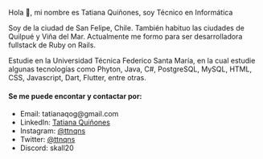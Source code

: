 <p dir="auto">Hola 👋, mi nombre es Tatiana Quiñones, soy Técnico en Informática</p>
<p dir="auto">Soy de la ciudad de San Felipe, Chile. También habituo las ciudades de Quilpué y Viña del Mar. Actualmente me formo para ser desarrolladora fullstack de Ruby on Rails.</p>
<p dir="auto">Estudie en la Universidad Técnica Federico Santa María, en la cual estudie algunas tecnologías como Phyton, Java, C#, PostgreSQL, MySQL, HTML, CSS, Javascript, Dart, Flutter, entre otras.</p>
<h4 dir="auto">Se me puede encontar y contactar por:</h4>
<ul>
  <li>Email: tatianaqog@gmail.com</li>
  <li>LinkedIn: <a href="https://www.linkedin.com/in/ttnqns" rel="">Tatiana Quiñones</a></li>
  <li>Instagram: <a href="https://www.instagram.com/ttnqns/" rel="">@ttnqns</a></li>
  <li>Twitter: <a href="https://twitter.com/ttnqns" rel="">@ttnqns</a></li>
  <li>Discord: skall20</li>
</ul>
<!--
**ttnqns/ttnqns** is a ✨ _special_ ✨ repository because its `README.md` (this file) appears on your GitHub profile.

Here are some ideas to get you started:

- 🔭 I’m currently working on ...
- 🌱 I’m currently learning ...
- 👯 I’m looking to collaborate on ...
- 🤔 I’m looking for help with ...
- 💬 Ask me about ...
- 📫 How to reach me: ...
- 😄 Pronouns: ...
- ⚡ Fun fact: ...
-->
